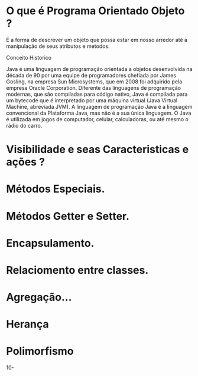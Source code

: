 <h1>O que é Programa Orientado Objeto ?</h1>

É a forma de descrever um objeto que possa estar em nosso arredor até a manipulação de seus atributos e metodos.

<p1>Conceito Historico</p1>

Java é uma linguagem de programação orientada a objetos desenvolvida na década de 90 por uma equipe de programadores chefiada por James Gosling, na empresa Sun Microsystems, que em 2008 foi adquirido pela empresa Oracle Corporation. Diferente das linguagens de programação modernas, que são compiladas para código nativo, Java é compilada para um bytecode que é interpretado por uma máquina virtual (Java Virtual Machine, abreviada JVM). A linguagem de programação Java é a linguagem convencional da Plataforma Java, mas não é a sua única linguagem. O Java é utilizada em jogos de computador, celular, calculadoras, ou até mesmo o rádio do carro.

<h1>Visibilidade e seas Caracteristicas e ações ?</h1>

<h1>Métodos Especiais.</h1>

<h1>Métodos Getter e Setter.</h1>

<h1>Encapsulamento.</h1>

<h1>Relaciomento entre classes.</h1>

<h1>Agregação...</h1>

<h1>Herança</h1>

<h1>Polimorfismo</h1>

10-